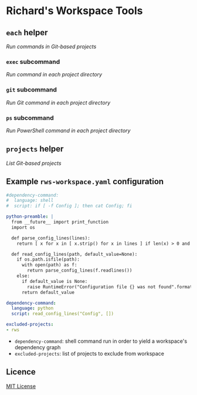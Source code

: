 # Richard's Workspace Tools

## `each` helper

_Run commands in Git-based projects_

### `exec` subcommand

_Run command in each project directory_

### `git` subcommand

_Run Git command in each project directory_

### `ps` subcommand

_Run PowerShell command in each project directory_

## `projects` helper

_List Git-based projects_

## Example `rws-workspace.yaml` configuration

```yaml
#dependency-command:
#  language: shell
#  script: if [ -f Config ]; then cat Config; fi

python-preamble: |
  from __future__ import print_function
  import os

  def parse_config_lines(lines):
    return [ x for x in [ x.strip() for x in lines ] if len(x) > 0 and not x.startswith("#") ]

  def read_config_lines(path, default_value=None):
    if os.path.isfile(path):
      with open(path) as f:
        return parse_config_lines(f.readlines())
    else:
      if default_value is None:
        raise RuntimeError("Configuration file {} was not found".format(path))
      return default_value

dependency-command:
  language: python
  script: read_config_lines("Config", [])

excluded-projects:
- rws
```

* `dependency-command`: shell command run in order to yield a workspace's dependency graph
* `excluded-projects`: list of projects to exclude from workspace

## Licence

[MIT License][licence]

[licence]: LICENSE
